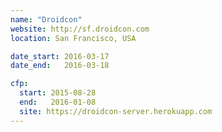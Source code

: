```yaml
---
name: "Droidcon"
website: http://sf.droidcon.com
location: San Francisco, USA

date_start: 2016-03-17
date_end:   2016-03-18

cfp:
  start: 2015-08-28
  end:   2016-01-08
  site: https://droidcon-server.herokuapp.com
---
```

